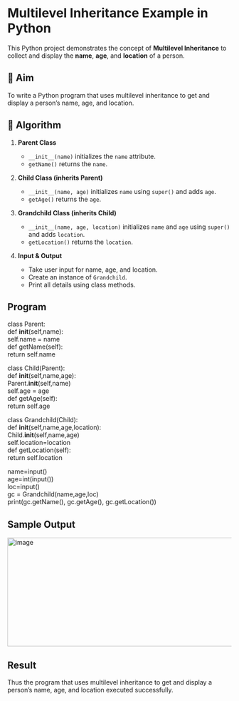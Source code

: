 # Multilevel Inheritance Example in Python

This Python project demonstrates the concept of **Multilevel Inheritance** to collect and display the **name**, **age**, and **location** of a person.

## 🎯 Aim

To write a Python program that uses multilevel inheritance to get and display a person’s name, age, and location.

## 🧠 Algorithm

1. **Parent Class**  
   - `__init__(name)` initializes the `name` attribute.  
   - `getName()` returns the `name`.

2. **Child Class (inherits Parent)**  
   - `__init__(name, age)` initializes `name` using `super()` and adds `age`.  
   - `getAge()` returns the `age`.

3. **Grandchild Class (inherits Child)**  
   - `__init__(name, age, location)` initializes `name` and `age` using `super()` and adds `location`.  
   - `getLocation()` returns the `location`.

4. **Input & Output**  
   - Take user input for name, age, and location.  
   - Create an instance of `Grandchild`.  
   - Print all details using class methods.

## Program
class Parent:<br>
   def __init__(self,name):<br>
     self.name = name<br>
   def getName(self):<br>
     return self.name<br>

class Child(Parent):<br>
   def __init__(self,name,age):<br>
     Parent.__init__(self,name)<br>
     self.age = age<br>
   def getAge(self):<br>
     return self.age<br>

class Grandchild(Child):<br>
   def __init__(self,name,age,location):<br>
     Child.__init__(self,name,age)<br>
     self.location=location<br>
   def getLocation(self):<br>
     return self.location<br>

name=input()<br>
age=int(input())<br>
loc=input()<br>
gc = Grandchild(name,age,loc)<br>
print(gc.getName(), gc.getAge(), gc.getLocation())

## Sample Output
<img width="1255" height="244" alt="image" src="https://github.com/user-attachments/assets/50e3d949-95ec-4c05-b6fe-b31cfd6b3d46" />

 ## Result
 Thus the program that uses multilevel inheritance to get and display a person’s name, age, and location executed successfully.

